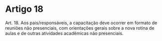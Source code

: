 # Artigo 18

Art. 18. Aos pais/responsáveis, a capacitação deve ocorrer em formato de reuniões não presenciais, com orientações gerais sobre a nova rotina de aulas e de outras atividades acadêmicas não presenciais.
